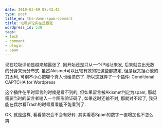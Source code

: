 ```yaml
---
date: 2010-03-09 08:43:43
type: post
title_en: the-damn-spam-comment
title: 垃圾评论实在是嚣张
wordpress_id: 530
tags:
- tech
- comment
- plugin
- spam
---
```


现在垃圾评论是越来越嚣张了, 刚开始还是只从一个IP地址来发, 后来就变出无数的分身来玩分布式. 虽然Akismet可以比较有效的把这些都搞定, 但是我又担心他的刀太利, 可别不小心把哪个真人也给搞伤了. 所以这就弄了一个插件: Conditional CAPTCHA for Wordpress

这个插件在平时留言的时候是看不到的, 但如果留言被Akismet判定为spam, 那就需要当时的留言者输入一个图形验证码了, 如果这时还输不对, 那就对不起了, 我只能在偶尔看Trash的时候看看能不能看到了.

OK, 就是这样, 看看情况会不会有好转. 其实看着Spam的数字一直增加也不怎么爽.
